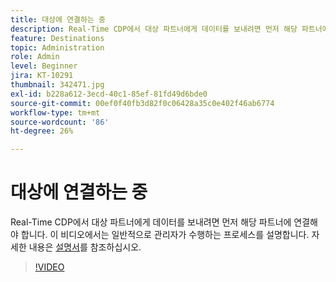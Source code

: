 ```yaml
---
title: 대상에 연결하는 중
description: Real-Time CDP에서 대상 파트너에게 데이터를 보내려면 먼저 해당 파트너에 연결해야 합니다. 이 비디오는 이러한 내용을 소개합니다. (설명은 60~160자 사이여야 함)
feature: Destinations
topic: Administration
role: Admin
level: Beginner
jira: KT-10291
thumbnail: 342471.jpg
exl-id: b228a612-3ecd-40c1-85ef-81fd49d6bde0
source-git-commit: 00ef0f40fb3d82f0c06428a35c0e402f46ab6774
workflow-type: tm+mt
source-wordcount: '86'
ht-degree: 26%

---
```


# 대상에 연결하는 중

Real-Time CDP에서 대상 파트너에게 데이터를 보내려면 먼저 해당 파트너에 연결해야 합니다. 이 비디오에서는 일반적으로 관리자가 수행하는 프로세스를 설명합니다. 자세한 내용은 [설명서](https://experienceleague.adobe.com/docs/experience-platform/destinations/ui/connect-destination.html?lang=en)를 참조하십시오.

>[!VIDEO](https://video.tv.adobe.com/v/342471/?learn=on)
